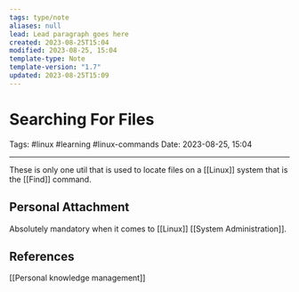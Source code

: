 ```yaml
---
tags: type/note
aliases: null
lead: Lead paragraph goes here
created: 2023-08-25T15:04
modified: 2023-08-25, 15:04
template-type: Note
template-version: "1.7"
updated: 2023-08-25T15:09
---
```


# Searching For Files

Tags: #linux #learning #linux-commands
Date: 2023-08-25, 15:04

---

These is only one util that is used to locate files on a [[Linux]] system that is the [[Find]] command.  

## Personal Attachment

Absolutely mandatory when it comes to [[Linux]] [[System Administration]]. 

## References

[[Personal knowledge management]]
